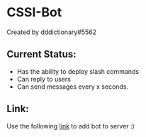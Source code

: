 # CSSI-Bot

Created by dddictionary#5562

## Current Status:
- Has the ability to deploy slash commands
- Can reply to users
- Can send messages every x seconds.

## Link:
Use the following [link](https://discord.com/api/oauth2/authorize?client_id=1039367957542871081&permissions=517543950400&scope=bot) to add bot to server :)

